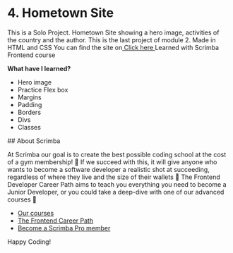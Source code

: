 # 4. Hometown Site

This is a Solo Project.
Hometown Site showing a hero image, activities of the country and the author.
This is the last project of module 2. Made in HTML and CSS
You can find the site on<a href="https://zingy-empanada-fbe5a0.netlify.app"> Click here <a>
Learned with Scrimba Frontend course

<b>What have I learned?</b>
<ul>
  <li>Hero image</li>
    <li>Practice Flex box</li>
  <li>Margins</li>
    <li>Padding</li>
    <li>Borders</li>
    <li>Divs</li>
    <li>Classes</li>
</ul>
## About Scrimba

At Scrimba our goal is to create the best possible coding school at the cost of a gym membership! 💜
If we succeed with this, it will give anyone who wants to become a software developer a realistic shot at succeeding, regardless of where they live and the size of their wallets 🎉
The Frontend Developer Career Path aims to teach you everything you need to become a Junior Developer, or you could take a deep-dive with one of our advanced courses 🚀

- [Our courses](https://scrimba.com/allcourses)
- [The Frontend Career Path](https://scrimba.com/learn/frontend)
- [Become a Scrimba Pro member](https://scrimba.com/pricing)

Happy Coding!
